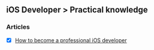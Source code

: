 ## iOS Developer > Practical knowledge

### Articles
- [X] [How to become a professional iOS developer](http://roadfiresoftware.com/2014/04/how-to-become-a-professional-ios-developer/)


